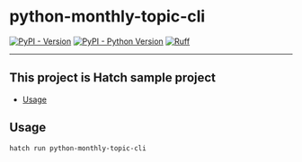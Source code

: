 # python-monthly-topic-cli

[![PyPI - Version](https://img.shields.io/pypi/v/python-monthly-topic-cli.svg)](https://pypi.org/project/python-monthly-topic-cli)
[![PyPI - Python Version](https://img.shields.io/pypi/pyversions/python-monthly-topic-cli.svg)](https://pypi.org/project/python-monthly-topic-cli)
[![Ruff](https://img.shields.io/endpoint?url=https://raw.githubusercontent.com/astral-sh/ruff/main/assets/badge/v2.json)](https://github.com/astral-sh/ruff)

-----

## This project is Hatch sample project

- [Usage](#Usage)

## Usage

```console
hatch run python-monthly-topic-cli
```
